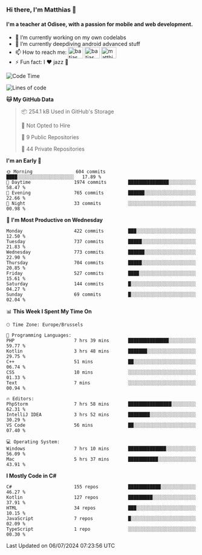 ### Hi there, I'm Matthias 👋

#### I'm a teacher at Odisee, with a passion for mobile and web development.

- 🔭 I’m currently working on my own codelabs
- 🌱 I’m currently deepdiving android advanced stuff
- 📫 How to reach me: <a href="https://dev.to/batjas" target="_blank"><img align="center" src="https://raw.githubusercontent.com/rahuldkjain/github-profile-readme-generator/master/src/images/icons/Social/devto.svg" alt="batjas" height="30" width="40" /></a>
<a href="https://twitter.com/batjas" target="_blank"><img align="center" src="https://raw.githubusercontent.com/rahuldkjain/github-profile-readme-generator/master/src/images/icons/Social/twitter.svg" alt="batjas" height="30" width="40" /></a>
<a href="https://linkedin.com/in/matthiasdruwé" target="_blank"><img align="center" src="https://raw.githubusercontent.com/rahuldkjain/github-profile-readme-generator/master/src/images/icons/Social/linked-in-alt.svg" alt="matthiasdruwé" height="30" width="40" /></a>
- ⚡ Fun fact: I ❤ jazz 🎷


<!--START_SECTION:waka-->
![Code Time](http://img.shields.io/badge/Code%20Time-1%2C253%20hrs%2051%20mins-blue)

![Lines of code](https://img.shields.io/badge/From%20Hello%20World%20I%27ve%20Written-4.6%20million%20lines%20of%20code-blue)

**🐱 My GitHub Data** 

> 📦 254.1 kB Used in GitHub's Storage 
 > 
> 🚫 Not Opted to Hire
 > 
> 📜 9 Public Repositories 
 > 
> 🔑 44 Private Repositories 
 > 
**I'm an Early 🐤** 

```text
🌞 Morning                604 commits         ████░░░░░░░░░░░░░░░░░░░░░   17.89 % 
🌆 Daytime                1974 commits        ███████████████░░░░░░░░░░   58.47 % 
🌃 Evening                765 commits         ██████░░░░░░░░░░░░░░░░░░░   22.66 % 
🌙 Night                  33 commits          ░░░░░░░░░░░░░░░░░░░░░░░░░   00.98 % 
```
📅 **I'm Most Productive on Wednesday** 

```text
Monday                   422 commits         ███░░░░░░░░░░░░░░░░░░░░░░   12.50 % 
Tuesday                  737 commits         █████░░░░░░░░░░░░░░░░░░░░   21.83 % 
Wednesday                773 commits         ██████░░░░░░░░░░░░░░░░░░░   22.90 % 
Thursday                 704 commits         █████░░░░░░░░░░░░░░░░░░░░   20.85 % 
Friday                   527 commits         ████░░░░░░░░░░░░░░░░░░░░░   15.61 % 
Saturday                 144 commits         █░░░░░░░░░░░░░░░░░░░░░░░░   04.27 % 
Sunday                   69 commits          █░░░░░░░░░░░░░░░░░░░░░░░░   02.04 % 
```


📊 **This Week I Spent My Time On** 

```text
🕑︎ Time Zone: Europe/Brussels

💬 Programming Languages: 
PHP                      7 hrs 39 mins       ███████████████░░░░░░░░░░   59.77 % 
Kotlin                   3 hrs 48 mins       ███████░░░░░░░░░░░░░░░░░░   29.75 % 
C++                      51 mins             ██░░░░░░░░░░░░░░░░░░░░░░░   06.74 % 
CSS                      10 mins             ░░░░░░░░░░░░░░░░░░░░░░░░░   01.33 % 
Text                     7 mins              ░░░░░░░░░░░░░░░░░░░░░░░░░   00.94 % 

🔥 Editors: 
PhpStorm                 7 hrs 58 mins       ████████████████░░░░░░░░░   62.31 % 
IntelliJ IDEA            3 hrs 52 mins       ████████░░░░░░░░░░░░░░░░░   30.29 % 
VS Code                  56 mins             ██░░░░░░░░░░░░░░░░░░░░░░░   07.40 % 

💻 Operating System: 
Windows                  7 hrs 10 mins       ██████████████░░░░░░░░░░░   56.09 % 
Mac                      5 hrs 37 mins       ███████████░░░░░░░░░░░░░░   43.91 % 
```

**I Mostly Code in C#** 

```text
C#                       155 repos           ████████████░░░░░░░░░░░░░   46.27 % 
Kotlin                   127 repos           █████████░░░░░░░░░░░░░░░░   37.91 % 
HTML                     34 repos            ███░░░░░░░░░░░░░░░░░░░░░░   10.15 % 
JavaScript               7 repos             █░░░░░░░░░░░░░░░░░░░░░░░░   02.09 % 
TypeScript               1 repo              ░░░░░░░░░░░░░░░░░░░░░░░░░   00.30 % 
```




 Last Updated on 06/07/2024 07:23:56 UTC
<!--END_SECTION:waka-->
